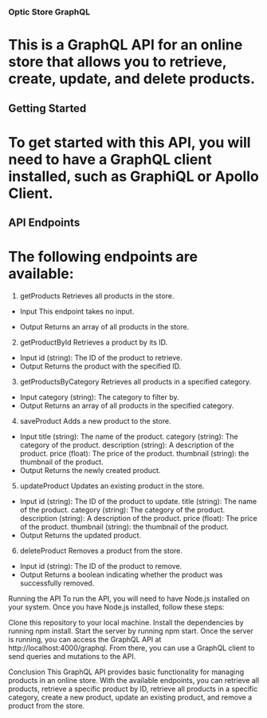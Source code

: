 ### Optic Store GraphQL
# This is a GraphQL API for an online store that allows you to retrieve, create, update, and delete products.

## Getting Started
# To get started with this API, you will need to have a GraphQL client installed, such as GraphiQL or Apollo Client.

## API Endpoints
# The following endpoints are available:

1. getProducts
Retrieves all products in the store.

- Input
This endpoint takes no input.

- Output
Returns an array of all products in the store.

2. getProductById
Retrieves a product by its ID.

- Input
id (string): The ID of the product to retrieve.
- Output
Returns the product with the specified ID.

3. getProductsByCategory
Retrieves all products in a specified category.

- Input
category (string): The category to filter by.
- Output
Returns an array of all products in the specified category.

4. saveProduct
Adds a new product to the store.

- Input
title (string): The name of the product.
category (string): The category of the product.
description (string): A description of the product.
price (float): The price of the product.
thumbnail (string): the thumbnail of the product.
- Output
Returns the newly created product.

5. updateProduct
Updates an existing product in the store.

- Input
id (string): The ID of the product to update.
title (string): The name of the product.
category (string): The category of the product.
description (string): A description of the product.
price (float): The price of the product.
thumbnail (string): the thumbnail of the product.
- Output
Returns the updated product.

6. deleteProduct
Removes a product from the store.

- Input
id (string): The ID of the product to remove.
- Output
Returns a boolean indicating whether the product was successfully removed.

Running the API
To run the API, you will need to have Node.js installed on your system. Once you have Node.js installed, follow these steps:

Clone this repository to your local machine.
Install the dependencies by running npm install.
Start the server by running npm start.
Once the server is running, you can access the GraphQL API at http://localhost:4000/graphql. From there, you can use a GraphQL client to send queries and mutations to the API.

Conclusion
This GraphQL API provides basic functionality for managing products in an online store. With the available endpoints, you can retrieve all products, retrieve a specific product by ID, retrieve all products in a specific category, create a new product, update an existing product, and remove a product from the store.